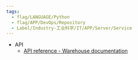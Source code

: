 ```yaml
---
tags:
  - flag/LANGUAGE/Python
  - flag/APP/DevOps/Repository
  - Label/Industry-工业科学/IT/APP/Server/Service
---
```


- API
    - [API reference - Warehouse documentation](https://warehouse.pypa.io/api-reference/)

